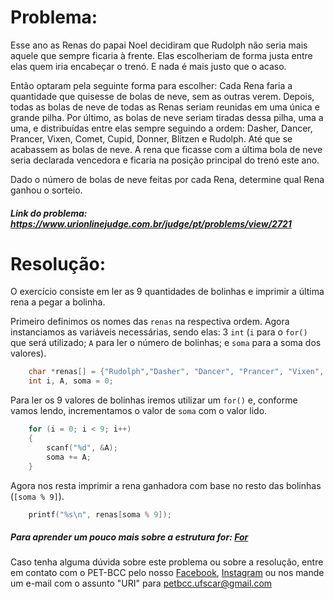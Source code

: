 # Problema:
Esse ano as Renas do papai Noel decidiram que Rudolph não seria mais aquele que sempre ficaria à frente. Elas escolheriam de forma justa entre elas quem iria encabeçar o trenó. E nada é mais justo que o acaso.

Então optaram pela seguinte forma para escolher: Cada Rena faria a quantidade que quisesse de bolas de neve, sem as outras verem. Depois, todas as bolas de neve de todas as Renas seriam reunidas em uma única e grande pilha. Por último, as bolas de neve seriam tiradas dessa pilha, uma a uma, e distribuídas entre elas sempre seguindo a ordem: Dasher, Dancer, Prancer, Vixen, Comet, Cupid, Donner, Blitzen e Rudolph. Até que se acabassem as bolas de neve. A rena que ficasse com a última bola de neve seria declarada vencedora e ficaria na posição principal do trenó este ano.

Dado o número de bolas de neve feitas por cada Rena, determine qual Rena ganhou o sorteio.

##### Link do problema: https://www.urionlinejudge.com.br/judge/pt/problems/view/2721
 
# Resolução:

O exercício consiste em ler as 9 quantidades de bolinhas e imprimir a última rena a pegar a bolinha.

Primeiro definimos os nomes das `renas` na respectiva ordem.
Agora instanciamos as variáveis necessárias, sendo elas: 3 `int` (`i` para o `for()` que será utilizado; `A` para ler o número de bolinhas; e `soma` para a soma dos valores).

```c
    char *renas[] = {"Rudolph","Dasher", "Dancer", "Prancer", "Vixen", "Comet", "Cupid", "Donner", "Blitzen"};
    int i, A, soma = 0;
```

Para ler os 9 valores de bolinhas iremos utilizar um `for()` e, conforme vamos lendo, incrementamos o valor de `soma` com o valor lido.

```c
    for (i = 0; i < 9; i++)
    {
        scanf("%d", &A);
        soma += A;
    }
```

Agora nos resta imprimir a rena ganhadora com base no resto das bolinhas (`[soma % 9]`).

```c
    printf("%s\n", renas[soma % 9]);
```

##### Para aprender um pouco mais sobre a estrutura for: [For](http://linguagemc.com.br/a-estrutura-de-repeticao-for-em-c/)

Caso tenha alguma dúvida sobre este problema ou sobre a resolução, entre em contato com o PET-BCC pelo nosso
[Facebook](https://www.facebook.com/petbcc/),
[Instagram](https://www.instagram.com/petbcc.ufscar/)
ou nos mande um e-mail com o assunto "URI" para  petbcc.ufscar@gmail.com
